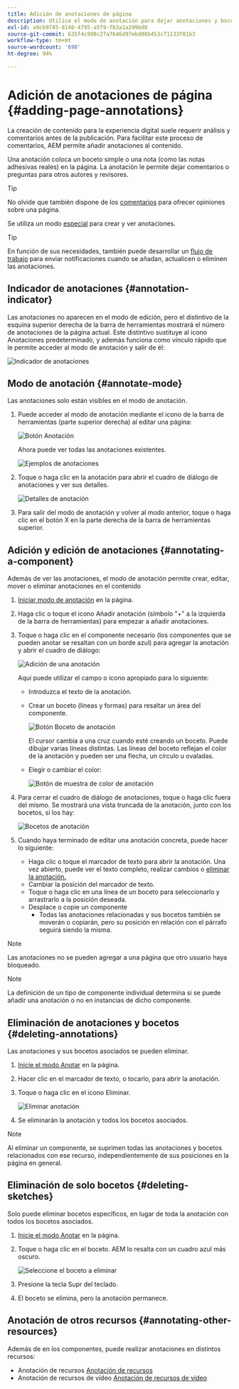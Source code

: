 ```yaml
---
title: Adición de anotaciones de página
description: Utilice el modo de anotación para dejar anotaciones y bocetos en páginas de la misma manera que utiliza notas adhesivas para ayudarle en el proceso de revisión de contenido.
exl-id: a9cb9745-8140-4795-a5f9-fb3a1a299bd8
source-git-commit: 635f4c990c27a7646d97ebd08b453c71133f01b3
workflow-type: tm+mt
source-wordcount: '698'
ht-degree: 94%

---
```


# Adición de anotaciones de página {#adding-page-annotations}

La creación de contenido para la experiencia digital suele requerir análisis y comentarios antes de la publicación. Para facilitar este proceso de comentarios, AEM permite añadir anotaciones al contenido.

Una anotación coloca un boceto simple o una nota (como las notas adhesivas reales) en la página. La anotación le permite dejar comentarios o preguntas para otros autores y revisores.

>[!TIP]
>
>No olvide que también dispone de los [comentarios](/help/sites-cloud/authoring/getting-started/basic-handling.md#timeline) para ofrecer opiniones sobre una página.

Se utiliza un modo [especial](/help/sites-cloud/authoring/fundamentals/environment-tools.md#page-modes) para crear y ver anotaciones.

>[!TIP]
>
>En función de sus necesidades, también puede desarrollar un [flujo de trabajo](/help/sites-cloud/authoring/workflows/overview.md) para enviar notificaciones cuando se añadan, actualicen o eliminen las anotaciones.

## Indicador de anotaciones {#annotation-indicator}

Las anotaciones no aparecen en el modo de edición, pero el distintivo de la esquina superior derecha de la barra de herramientas mostrará el número de anotaciones de la página actual. Este distintivo sustituye al icono Anotaciones predeterminado, y además funciona como vínculo rápido que le permite acceder al modo de anotación y salir de él:

![Indicador de anotaciones](/help/sites-cloud/authoring/assets/annotation-indicator.png)

## Modo de anotación {#annotate-mode}

Las anotaciones solo están visibles en el modo de anotación.

1. Puede acceder al modo de anotación mediante el icono de la barra de herramientas (parte superior derecha) al editar una página:

   ![Botón Anotación](/help/sites-cloud/authoring/assets/annotations.png)

   Ahora puede ver todas las anotaciones existentes.

   ![Ejemplos de anotaciones](/help/sites-cloud/authoring/assets/annotation-sketches.png)

1. Toque o haga clic en la anotación para abrir el cuadro de diálogo de anotaciones y ver sus detalles.

   ![Detalles de anotación](/help/sites-cloud/authoring/assets/annotation-adding.png)

1. Para salir del modo de anotación y volver al modo anterior, toque o haga clic en el botón X en la parte derecha de la barra de herramientas superior.

## Adición y edición de anotaciones {#annotating-a-component}

Además de ver las anotaciones, el modo de anotación permite crear, editar, mover o eliminar anotaciones en el contenido

1. [Iniciar modo de anotación](#annotate-mode) en la página.

1. Haga clic o toque el icono Añadir anotación (símbolo &quot;+&quot; a la izquierda de la barra de herramientas) para empezar a añadir anotaciones.

1. Toque o haga clic en el componente necesario (los componentes que se pueden anotar se resaltan con un borde azul) para agregar la anotación y abrir el cuadro de diálogo:

   ![Adición de una anotación](/help/sites-cloud/authoring/assets/annotation-adding.png)

   Aquí puede utilizar el campo o icono apropiado para lo siguiente:

   * Introduzca el texto de la anotación.
   * Crear un boceto (líneas y formas) para resaltar un área del componente.

     ![Botón Boceto de anotación](/help/sites-cloud/authoring/assets/annotation-sketch.png)

     El cursor cambia a una cruz cuando esté creando un boceto. Puede dibujar varias líneas distintas. Las líneas del boceto reflejan el color de la anotación y pueden ser una flecha, un círculo u ovaladas.

   * Elegir o cambiar el color:

     ![Botón de muestra de color de anotación](/help/sites-cloud/authoring/assets/annotation-color-swatch.png)

1. Para cerrar el cuadro de diálogo de anotaciones, toque o haga clic fuera del mismo. Se mostrará una vista truncada de la anotación, junto con los bocetos, si los hay:

   ![Bocetos de anotación](/help/sites-cloud/authoring/assets/annotation-sketches.png)

1. Cuando haya terminado de editar una anotación concreta, puede hacer lo siguiente:

   * Haga clic o toque el marcador de texto para abrir la anotación. Una vez abierto, puede ver el texto completo, realizar cambios o [eliminar la anotación.](#deleting-annotations)
   * Cambiar la posición del marcador de texto.
   * Toque o haga clic en una línea de un boceto para seleccionarlo y arrastrarlo a la posición deseada.
   * Desplace o copie un componente
      * Todas las anotaciones relacionadas y sus bocetos también se moverán o copiarán, pero su posición en relación con el párrafo seguirá siendo la misma.


>[!NOTE]
>
>Las anotaciones no se pueden agregar a una página que otro usuario haya bloqueado.

>[!NOTE]
>
>La definición de un tipo de componente individual determina si se puede añadir una anotación o no en instancias de dicho componente.

## Eliminación de anotaciones y bocetos {#deleting-annotations}

Las anotaciones y sus bocetos asociados se pueden eliminar.

1. [Inicie el modo Anotar](#annotate-mode) en la página.

1. Hacer clic en el marcador de texto, o tocarlo, para abrir la anotación.

1. Toque o haga clic en el icono Eliminar.

   ![Eliminar anotación](/help/sites-cloud/authoring/assets/annotation-delete.png)

1. Se eliminarán la anotación y todos los bocetos asociados.

>[!NOTE]
>
>Al eliminar un componente, se suprimen todas las anotaciones y bocetos relacionados con ese recurso, independientemente de sus posiciones en la página en general.

## Eliminación de solo bocetos {#deleting-sketches}

Solo puede eliminar bocetos específicos, en lugar de toda la anotación con todos los bocetos asociados.

1. [Inicie el modo Anotar](#annotate-mode) en la página.

1. Toque o haga clic en el boceto. AEM lo resalta con un cuadro azul más oscuro.

   ![Seleccione el boceto a eliminar](/help/sites-cloud/authoring/assets/annotation-sketch-delete.png)

1. Presione la tecla Supr del teclado.

1. El boceto se elimina, pero la anotación permanece.

## Anotación de otros recursos {#annotating-other-resources}

Además de en los componentes, puede realizar anotaciones en distintos recursos:

* Anotación de recursos [Anotación de recursos](/help/assets/manage-digital-assets.md#annotating)
* Anotación de recursos de vídeo [Anotación de recursos de vídeo](/help/assets/manage-video-assets.md#annotate-video-assets)
